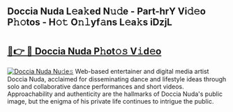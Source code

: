 ## Doccia Nuda L𝚎a𝚔ed N𝚞𝚍e - Part-hrY Vi𝚍𝚎o P𝚑𝚘tos - H𝚘𝚝 O𝚗𝚕yf𝚊ns L𝚎a𝚔s iDzjL

# <h2><a href="http://kf8piji.oniu.top/?m=Doccia+Nuda">🔗👉 🔴 Doccia Nuda P𝚑ot𝚘𝚜 V𝚒d𝚎o</a></h2>

[![Doccia Nuda Nu𝚍e𝚜](https://i.imgur.com/0qMVB7G.gif)](http://kf8piji.oniu.top/?m=Doccia+Nuda)
Web-based entertainer and digital media artist Doccia Nuda, acclaimed for disseminating dance and lifestyle ideas through solo and collaborative dance performances and short videos. Approachability and authenticity are the hallmarks of Doccia Nuda's public image, but the enigma of his private life continues to intrigue the public.  
